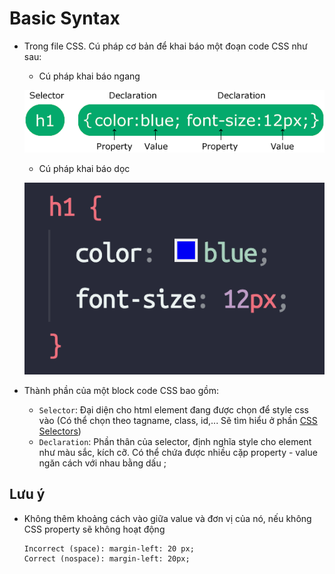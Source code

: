 # Basic Syntax

- Trong file CSS. Cú pháp cơ bản để khai báo một đoạn code CSS như sau:

  - Cú pháp khai báo ngang

  ![](/Programs/Stage2/2_css/images/basic-syntax-1.png)

  - Cú pháp khai báo dọc

  ![](/Programs/Stage2/2_css/images/basic-syntax-2.png)

- Thành phần của một block code CSS bao gồm:
  - `Selector`: Đại diện cho html element đang được chọn để style css vào (Có thể chọn theo tagname, class, id,... Sẽ tìm hiểu ở phần [CSS Selectors](/Programs/Stage2/2_css/3_selectors.md))
  - `Declaration`: Phần thân của selector, định nghĩa style cho element như màu sắc, kích cỡ. Có thể chứa được nhiều cặp property - value ngăn cách với nhau bằng dấu ;

## Lưu ý

- Không thêm khoảng cách vào giữa value và đơn vị của nó, nếu không CSS property sẽ không hoạt động
  ```
  Incorrect (space): margin-left: 20 px;
  Correct (nospace): margin-left: 20px;
  ```
